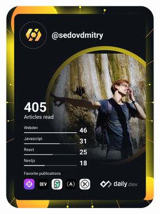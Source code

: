 <a href="https://app.daily.dev/sedovdmitry"><img src="https://github.com/sedovdmitry/sedovdmitry/blob/main/devcard.svg" width="400" alt="Dmitry Sedov's Dev Card"/></a>

<!--
### Hi there 👋
**sedovdmitry/sedovdmitry** is a ✨ _special_ ✨ repository because its `README.md` (this file) appears on your GitHub profile.

Here are some ideas to get you started:

- 🔭 I’m currently working on ...
- 🌱 I’m currently learning ...
- 👯 I’m looking to collaborate on ...
- 🤔 I’m looking for help with ...
- 💬 Ask me about ...
- 📫 How to reach me: ...
- 😄 Pronouns: ...
- ⚡ Fun fact: ...
-->
